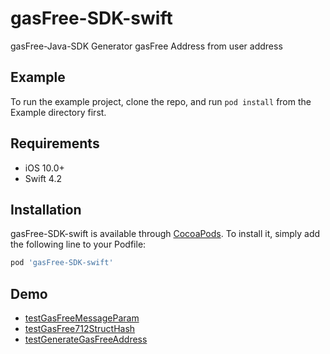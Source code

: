 # gasFree-SDK-swift

gasFree-Java-SDK Generator gasFree Address from user address

## Example

To run the example project, clone the repo, and run `pod install` from the Example directory first.

## Requirements

- iOS 10.0+
- Swift 4.2

## Installation

gasFree-SDK-swift is available through [CocoaPods](https://cocoapods.org). To install
it, simply add the following line to your Podfile:

```ruby
pod 'gasFree-SDK-swift'
```

## Demo

- [testGasFreeMessageParam](./Example/Tests/Tests.swift)
- [testGasFree712StructHash](./Example/Tests/Tests.swift)
- [testGenerateGasFreeAddress](./Example/Tests/Tests.swift)
